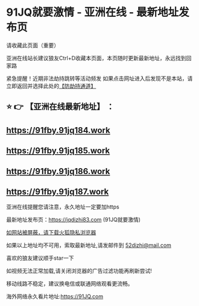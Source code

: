 # 91JQ就要激情 -  亚洲在线 - 最新地址发布页

请收藏此页面（重要）

亚洲在线站长建议狼友Ctrl+D收藏本页面，本页随时更新最新地址，永远找到回家路

紧急提醒！近期非法劫持跳转等活动频发
如果点击网址进入后发现不是本站，请立即返回并选择此处的[【防劫持通道】](https://23.224.200.44:7011/)

## :star: :point_right: 【亚洲在线最新地址】 ：
## https://91fby.91jq184.work
## https://91fby.91jq185.work
## https://91fby.91jq186.work
## https://91fby.91jq187.work


亚洲在线提醒您请注意，永久地址一定要加https

最新地址发布页：https://jqdizhi83.com (91JQ就要激情)

[如网站被屏蔽，请下载火狐隐私浏览器](https://www.firefox.com.cn)

如果以上地址均不可用，索取最新地址,请发邮件到 <52dizhi@mail.com>

喜欢的狼友建议顺手star一下

如视频无法正常加载,请关闭浏览器的广告过滤功能再刷新尝试!

移动线路不稳定，建议换电信或联通网络观看更流畅。

海外网络永久看片地址:https://91JQ.com
